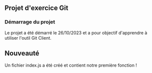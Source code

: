 ## Projet d'exercice Git

### Démarrage du projet

Le projet a été démarré le 26/10/2023 et a pour objectif d'apprendre à utiliser l'outil Git Client.

## Nouveauté

Un fichier index.js a été créé et contient notre première fonction !
